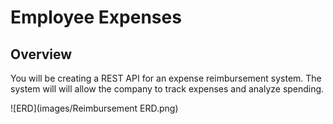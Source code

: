 # Employee Expenses

## Overview
You will be creating a REST API for an expense reimbursement system.
The system will will allow the company to track expenses and analyze spending.

![ERD](images/Reimbursement ERD.png)
